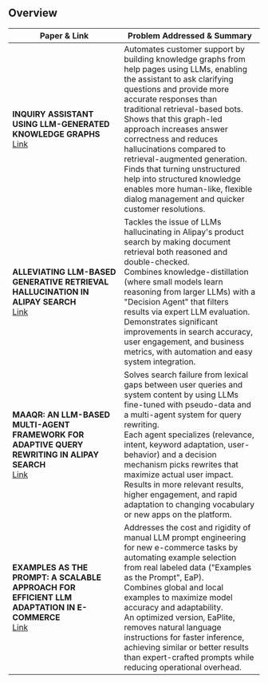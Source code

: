 ## Overview

| Paper & Link                                                                                                                                          | Problem Addressed & Summary                                                                                                                                                                                                                                                                                                                                                                                                                                                                                         |
| ----------------------------------------------------------------------------------------------------------------------------------------------------- | ------------------------------------------------------------------------------------------------------------------------------------------------------------------------------------------------------------------------------------------------------------------------------------------------------------------------------------------------------------------------------------------------------------------------------------------------------------------------------------------------------------------- |
| **INQUIRY ASSISTANT USING LLM-GENERATED KNOWLEDGE GRAPHS**<br>[Link](https://dl.acm.org/doi/10.1145/3726302.3731956)                                  | Automates customer support by building knowledge graphs from help pages using LLMs, enabling the assistant to ask clarifying questions and provide more accurate responses than traditional retrieval-based bots.<br>Shows that this graph-led approach increases answer correctness and reduces hallucinations compared to retrieval-augmented generation.<br>Finds that turning unstructured help into structured knowledge enables more human-like, flexible dialog management and quicker customer resolutions. |
| **ALLEVIATING LLM-BASED GENERATIVE RETRIEVAL HALLUCINATION IN ALIPAY SEARCH**<br>[Link](https://dl.acm.org/doi/10.1145/3726302.3731951)               | Tackles the issue of LLMs hallucinating in Alipay's product search by making document retrieval both reasoned and double-checked.<br>Combines knowledge-distillation (where small models learn reasoning from larger LLMs) with a "Decision Agent" that filters results via expert LLM evaluation.<br>Demonstrates significant improvements in search accuracy, user engagement, and business metrics, with automation and easy system integration.                                                                 |
| **MAAQR: AN LLM-BASED MULTI-AGENT FRAMEWORK FOR ADAPTIVE QUERY REWRITING IN ALIPAY SEARCH**<br>[Link](https://dl.acm.org/doi/10.1145/3726302.3731950) | Solves search failure from lexical gaps between user queries and system content by using LLMs fine-tuned with pseudo-data and a multi-agent system for query rewriting.<br>Each agent specializes (relevance, intent, keyword adaptation, user-behavior) and a decision mechanism picks rewrites that maximize actual user impact.<br>Results in more relevant results, higher engagement, and rapid adaptation to changing vocabulary or new apps on the platform.                                                 |
| **EXAMPLES AS THE PROMPT: A SCALABLE APPROACH FOR EFFICIENT LLM ADAPTATION IN E-COMMERCE**<br>[Link](https://dl.acm.org/doi/10.1145/3726302.3731941)  | Addresses the cost and rigidity of manual LLM prompt engineering for new e-commerce tasks by automating example selection from real labeled data ("Examples as the Prompt", EaP).<br>Combines global and local examples to maximize model accuracy and adaptability.<br>An optimized version, EaPlite, removes natural language instructions for faster inference, achieving similar or better results than expert-crafted prompts while reducing operational overhead.                                             |